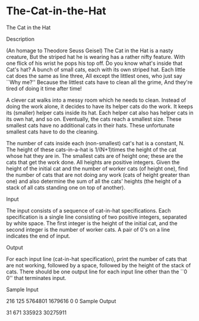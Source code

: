 # The-Cat-in-the-Hat

The Cat in the Hat

Description

(An homage to Theodore Seuss Geisel) 
The Cat in the Hat is a nasty creature, 
But the striped hat he is wearing has a rather nifty feature. 
With one flick of his wrist he pops his top off. 
Do you know what's inside that Cat's hat? 
A bunch of small cats, each with its own striped hat. 
Each little cat does the same as line three, 
All except the littlest ones, who just say ``Why me?'' 
Because the littlest cats have to clean all the grime, 
And they're tired of doing it time after time!

A clever cat walks into a messy room which he needs to clean. Instead of doing the work alone, it decides to have its helper cats do the work. It keeps its (smaller) helper cats inside its hat. Each helper cat also has helper cats in its own hat, and so on. Eventually, the cats reach a smallest size. These smallest cats have no additional cats in their hats. These unfortunate smallest cats have to do the cleaning. 

The number of cats inside each (non-smallest) cat's hat is a constant, N. The height of these cats-in-a-hat is 1/(N+1)times the height of the cat whose hat they are in. 
The smallest cats are of height one; these are the cats that get the work done. All heights are positive integers. 
Given the height of the initial cat and the number of worker cats (of height one), find the number of cats that are not doing any work (cats of height greater than one) and also determine the sum of all the cats' heights (the height of a stack of all cats standing one on top of another). 

Input

The input consists of a sequence of cat-in-hat specifications. Each specification is a single line consisting of two positive integers, separated by white space. The first integer is the height of the initial cat, and the second integer is the number of worker cats. 
A pair of 0's on a line indicates the end of input. 

Output

For each input line (cat-in-hat specification), print the number of cats that are not working, followed by a space, followed by the height of the stack of cats. There should be one output line for each input line other than the ``0 0'' that terminates input.

Sample Input

216 125
5764801 1679616
0 0
Sample Output

31 671
335923 30275911
